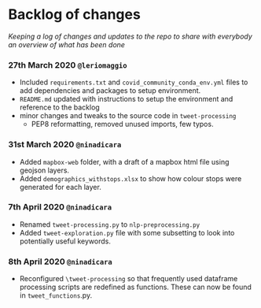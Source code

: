 # Backlog of changes 

_Keeping a log of changes and updates to the repo to share with everybody an overview of what has 
been done_

### 27th March 2020 `@leriomaggio`

- Included `requirements.txt` and `covid_community_conda_env.yml` files to add dependencies and packages to setup 
environment.
- `README.md` updated with instructions to setup the environment and reference to the backlog
- minor changes and tweaks to the source code in `tweet-processing`
    -  PEP8 reformatting, removed unused imports, few typos.

### 31st March 2020 `@ninadicara`

- Added `mapbox-web` folder, with a draft of a mapbox html file using geojson layers. 
- Added `demographics_withstops.xlsx` to show how colour stops were generated for each layer. 

### 7th April 2020 `@ninadicara`

- Renamed `tweet-processing.py` to `nlp-preprocessing.py`
- Added `tweet-exploration.py` file with some subsetting to look into potentially useful keywords.  

### 8th April 2020 `@ninadicara`  

- Reconfigured `\tweet-processing` so that frequently used dataframe processing scripts are redefined as functions. These can now be found in `tweet_functions`.py. 
